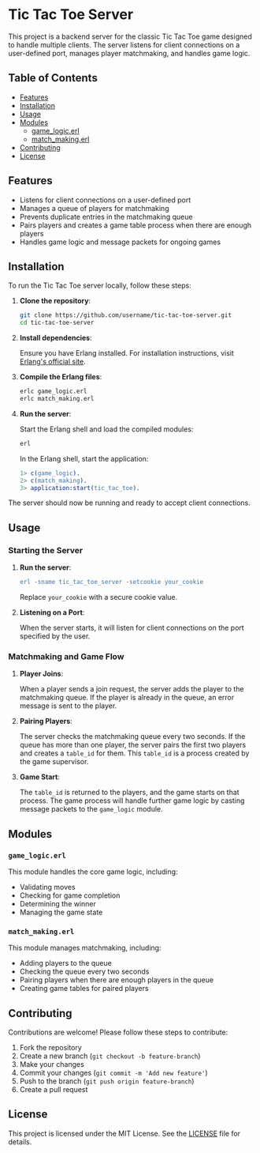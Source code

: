 # Tic Tac Toe Server

This project is a backend server for the classic Tic Tac Toe game designed to handle multiple clients. The server listens for client connections on a user-defined port, manages player matchmaking, and handles game logic.

## Table of Contents

- [Features](#features)
- [Installation](#installation)
- [Usage](#usage)
- [Modules](#modules)
  - [game_logic.erl](#game_logicerl)
  - [match_making.erl](#match_makingerl)
- [Contributing](#contributing)
- [License](#license)

## Features

- Listens for client connections on a user-defined port
- Manages a queue of players for matchmaking
- Prevents duplicate entries in the matchmaking queue
- Pairs players and creates a game table process when there are enough players
- Handles game logic and message packets for ongoing games

## Installation

To run the Tic Tac Toe server locally, follow these steps:

1. **Clone the repository**:

    ```sh
    git clone https://github.com/username/tic-tac-toe-server.git
    cd tic-tac-toe-server
    ```

2. **Install dependencies**:

    Ensure you have Erlang installed. For installation instructions, visit [Erlang's official site](https://www.erlang.org/downloads).

3. **Compile the Erlang files**:

    ```sh
    erlc game_logic.erl
    erlc match_making.erl
    ```

4. **Run the server**:

    Start the Erlang shell and load the compiled modules:

    ```sh
    erl
    ```

    In the Erlang shell, start the application:

    ```erlang
    1> c(game_logic).
    2> c(match_making).
    3> application:start(tic_tac_toe).
    ```

The server should now be running and ready to accept client connections.

## Usage

### Starting the Server

1. **Run the server**:

    ```erlang
    erl -sname tic_tac_toe_server -setcookie your_cookie
    ```

    Replace `your_cookie` with a secure cookie value.

2. **Listening on a Port**:

    When the server starts, it will listen for client connections on the port specified by the user.

### Matchmaking and Game Flow

1. **Player Joins**:

    When a player sends a join request, the server adds the player to the matchmaking queue. If the player is already in the queue, an error message is sent to the player.

2. **Pairing Players**:

    The server checks the matchmaking queue every two seconds. If the queue has more than one player, the server pairs the first two players and creates a `table_id` for them. This `table_id` is a process created by the game supervisor.

3. **Game Start**:

    The `table_id` is returned to the players, and the game starts on that process. The game process will handle further game logic by casting message packets to the `game_logic` module.

## Modules

### `game_logic.erl`

This module handles the core game logic, including:
- Validating moves
- Checking for game completion
- Determining the winner
- Managing the game state

### `match_making.erl`

This module manages matchmaking, including:
- Adding players to the queue
- Checking the queue every two seconds
- Pairing players when there are enough players in the queue
- Creating game tables for paired players

## Contributing

Contributions are welcome! Please follow these steps to contribute:

1. Fork the repository
2. Create a new branch (`git checkout -b feature-branch`)
3. Make your changes
4. Commit your changes (`git commit -m 'Add new feature'`)
5. Push to the branch (`git push origin feature-branch`)
6. Create a pull request

## License

This project is licensed under the MIT License. See the [LICENSE](LICENSE) file for details.

